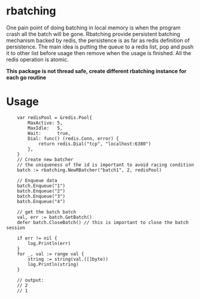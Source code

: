 # rbatching
One pain point of doing batching in local memory is when the program crash all the batch will be gone. Rbatching provide persistent batching mechanism backed by redis, the persistence is as far as redis definition of persistence. 
The main idea is putting the queue to a redis list, pop and push it to other list before usage then remove when the usage is finished.
All the redis operation is atomic.

**This package is not thread safe, create different rbatching instance for each go routine**

# Usage
```golang
    var redisPool = &redis.Pool{
		MaxActive: 5,
		MaxIdle:   5,
		Wait:      true,
		Dial: func() (redis.Conn, error) {
			return redis.Dial("tcp", "localhost:6380")
		},
    }
    // Create new batcher
    // the uniqueness of the id is important to avoid racing condition
	batch := rbatching.NewRBatcher("batch1", 2, redisPool)

    // Enqueue data
    batch.Enqueue("1")
	batch.Enqueue("2")
	batch.Enqueue("3")
    batch.Enqueue("4")
    
    // get the batch batch
    val, err := batch.GetBatch()
    defer batch.CloseBatch() // this is important to close the batch session

    if err != nil {
		log.Println(err)
	}
	for _, val := range val {
		string := string(val.([]byte))
		log.Println(string)
    }
    
    // output:
    // 2
    // 1
    

```
